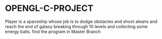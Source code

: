 # OPENGL-C-PROJECT
Player is a spaceship whose job is to dodge obstacles and shoot aleans and reach the end of galaxy breaking through 10 levels and collecting some energy balls.
find the program in Master Branch
